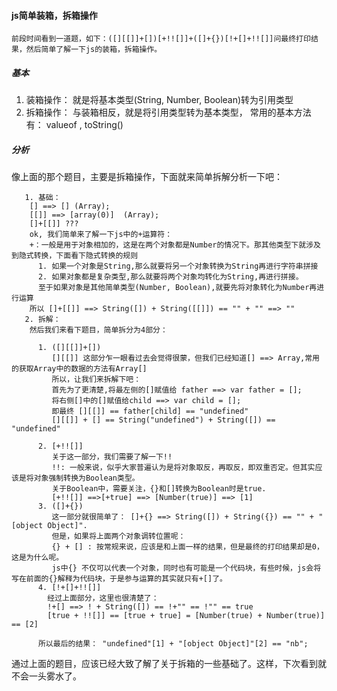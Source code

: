 #### js简单装箱，拆箱操作
    前段时间看到一道题，如下：([][[]]+[])[+!![]]+([]+{})[!+[]+!![]]问最终打印结果，然后简单了解一下js的装箱，拆箱操作。
##### 基本
  1. 装箱操作： 就是将基本类型(String, Number, Boolean)转为引用类型
  2. 拆箱操作： 与装箱相反，就是将引用类型转为基本类型， 常用的基本方法有： valueof , toString()

##### 分析
  像上面的那个题目，主要是拆箱操作，下面就来简单拆解分析一下吧：
```
   1. 基础：
    [] ==> [] (Array);
    [[]] ==> [array(0)]  (Array);
    []+[[]] ???
    ok, 我们简单来了解一下js中的+运算符：
    +：一般是用于对象相加的，这是在两个对象都是Number的情况下。那其他类型下就涉及到隐式转换，下面看下隐式转换的规则
      1. 如果一个对象是String,那么就要将另一个对象转换为String再进行字符串拼接
      2. 如果对象都是复杂类型,那么就要将两个对象均转化为String,再进行拼接。
      至于如果对象是其他简单类型(Number, Boolean),就要先将对象转化为Number再进行运算
    所以 []+[[]] ==> String([]) + String([[]]) == "" + "" ==> ""
   2. 拆解：
    然后我们来看下题目，简单拆分为4部分：

      1. ([][[]]+[])
         [][[]] 这部分乍一眼看过去会觉得很蒙，但我们已经知道[] ==> Array,常用的获取Array中的数据的方法有Array[]
         所以，让我们来拆解下吧：
         首先为了更清楚,将最左侧的[]赋值给 father ==> var father = [];
         将右侧[]中的[]赋值给child ==> var child = [];
         即最终 [][[]] == father[child] == "undefined"
         [][[]] + [] == String("undefined") + String([]) == "undefined"

      2. [+!![]]
         关于这一部分，我们需要了解一下!!
         !!: 一般来说，似乎大家普遍认为是将对象取反，再取反，即双重否定。但其实应该是将对象强制转换为Boolean类型。
         关于Boolean中，需要关注，{}和[]转换为Boolean时是true.
         [+!![]] ==>[+true] ==> [Number(true)] ==> [1]
      3. ([]+{})
         这一部分就很简单了： []+{} ==> String([]) + String({}) == "" + "[object Object]".
         但是，如果将上面两个对象调转位置呢：
         {} + [] : 按常规来说，应该是和上面一样的结果，但是最终的打印结果却是0，这是为什么呢。
         js中{} 不仅可以代表一个对象，同时也有可能是一个代码块，有些时候，js会将写在前面的{}解释为代码块，于是参与运算的其实就只有+[]了。
      4. [!+[]+!![]]
        经过上面部分，这里也很清楚了：
        !+[] ==> ! + String([]) == !+"" == !"" == true
        [true + !![]] == [true + true] = [Number(true) + Number(true)] == [2]

      所以最后的结果： "undefined"[1] + "[object Object]"[2] == "nb";
```
  通过上面的题目，应该已经大致了解了关于拆箱的一些基础了。这样，下次看到就不会一头雾水了。